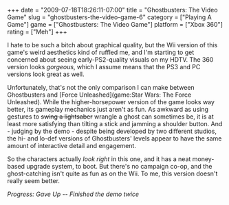 +++
date = "2009-07-18T18:26:11-07:00"
title = "Ghostbusters: The Video Game"
slug = "ghostbusters-the-video-game-6"
category = ["Playing A Game"]
game = ["Ghostbusters: The Video Game"]
platform = ["Xbox 360"]
rating = ["Meh"]
+++

I hate to be such a bitch about graphical quality, but the Wii version of this game's weird aesthetics kind of ruffled me, and I'm starting to get concerned about seeing early-PS2-quality visuals on my HDTV.  The 360 version looks <i>gorgeous</i>, which I assume means that the PS3 and PC versions look great as well.

Unfortunately, that's not the only comparison I can make between Ghostbusters and [Force Unleashed](game:Star Wars: The Force Unleashed).  While the higher-horsepower version of the game looks way better, its gameplay mechanics just aren't as fun.  As awkward as using gestures to <s>swing a lightsaber</s> wrangle a ghost can sometimes be, it is at least more satisfying than tilting a stick and jamming a shoulder button.  And - judging by the demo - despite being developed by two different studios, the hi- and lo-def versions of Ghostbusters' levels appear to have the same amount of interactive detail and engagement.

So the characters actually <i>look right</i> in this one, and it has a neat money-based upgrade system, to boot.  But there's no campaign co-op, and the ghost-catching isn't quite as fun as on the Wii.  To me, this version doesn't really seem better.

<i>Progress: Gave Up -- Finished the demo twice</i>